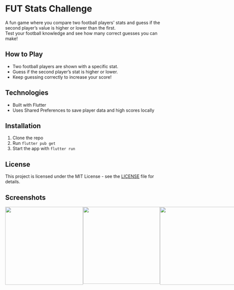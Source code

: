 # FUT Stats Challenge

A fun game where you compare two football players' stats and guess if the second player’s value is higher or lower than the first.  
Test your football knowledge and see how many correct guesses you can make!

## How to Play
- Two football players are shown with a specific stat.
- Guess if the second player’s stat is higher or lower.
- Keep guessing correctly to increase your score!
  

## Technologies
- Built with Flutter  
- Uses Shared Preferences to save player data and high scores locally

## Installation

1. Clone the repo  
2. Run `flutter pub get`  
3. Start the app with `flutter run`

## License

This project is licensed under the MIT License - see the [LICENSE](LICENSE) file for details.

## Screenshots

<div style="display: flex; justify-content: space-between;">
  <img src="https://github.com/user-attachments/assets/c6fa5299-245f-4203-b99e-f02279df9b4b" width="249" />
  <img src="https://github.com/user-attachments/assets/4b31eb9b-f156-4a6b-b73d-d6f292d658b9" width="246" />
  <img src="https://github.com/user-attachments/assets/ca1972a8-03d4-40ef-b440-1bb256a6979f" width="249" />
  <img src="https://github.com/user-attachments/assets/340b6903-63bc-4bf5-b345-ca755a6da257" width="251" />
</div>

